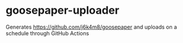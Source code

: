 # goosepaper-uploader

Generates https://github.com/j6k4m8/goosepaper and uploads on a schedule through GitHub Actions
